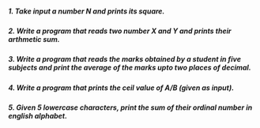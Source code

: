 ##### 1. Take input a number N and prints its square.

##### 2. Write a program that reads two number X and Y and prints their arthmetic sum.

##### 3. Write a program that reads the marks obtained by a student in five subjects and print the average of the marks upto two places of decimal.

##### 4. Write a program that prints the ceil value of A/B (given as input).

##### 5. Given 5 lowercase characters, print the sum of their ordinal number in english alphabet.

